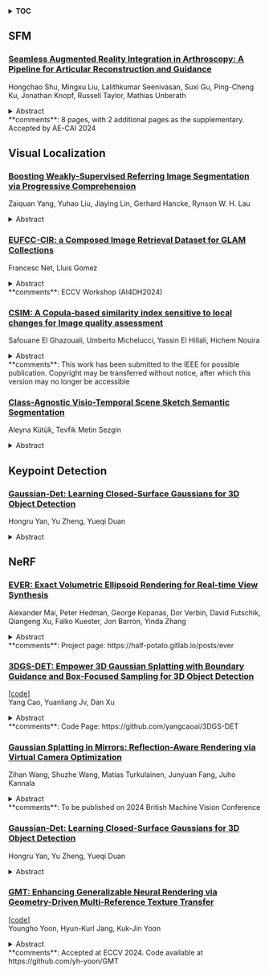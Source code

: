 <details>
  <summary><b>TOC</b></summary>
  <ol>
    <li><a href=#sfm>SFM</a></li>
      <ul>
        <li><a href=#Seamless-Augmented-Reality-Integration-in-Arthroscopy:-A-Pipeline-for-Articular-Reconstruction-and-Guidance>Seamless Augmented Reality Integration in Arthroscopy: A Pipeline for Articular Reconstruction and Guidance</a></li>
      </ul>
    </li>
    <li><a href=#visual-localization>Visual Localization</a></li>
      <ul>
        <li><a href=#Boosting-Weakly-Supervised-Referring-Image-Segmentation-via-Progressive-Comprehension>Boosting Weakly-Supervised Referring Image Segmentation via Progressive Comprehension</a></li>
        <li><a href=#EUFCC-CIR:-a-Composed-Image-Retrieval-Dataset-for-GLAM-Collections>EUFCC-CIR: a Composed Image Retrieval Dataset for GLAM Collections</a></li>
        <li><a href=#CSIM:-A-Copula-based-similarity-index-sensitive-to-local-changes-for-Image-quality-assessment>CSIM: A Copula-based similarity index sensitive to local changes for Image quality assessment</a></li>
        <li><a href=#Class-Agnostic-Visio-Temporal-Scene-Sketch-Semantic-Segmentation>Class-Agnostic Visio-Temporal Scene Sketch Semantic Segmentation</a></li>
      </ul>
    </li>
    <li><a href=#keypoint-detection>Keypoint Detection</a></li>
      <ul>
        <li><a href=#Gaussian-Det:-Learning-Closed-Surface-Gaussians-for-3D-Object-Detection>Gaussian-Det: Learning Closed-Surface Gaussians for 3D Object Detection</a></li>
      </ul>
    </li>
    <li><a href=#nerf>NeRF</a></li>
      <ul>
        <li><a href=#EVER:-Exact-Volumetric-Ellipsoid-Rendering-for-Real-time-View-Synthesis>EVER: Exact Volumetric Ellipsoid Rendering for Real-time View Synthesis</a></li>
        <li><a href=#3DGS-DET:-Empower-3D-Gaussian-Splatting-with-Boundary-Guidance-and-Box-Focused-Sampling-for-3D-Object-Detection>3DGS-DET: Empower 3D Gaussian Splatting with Boundary Guidance and Box-Focused Sampling for 3D Object Detection</a></li>
        <li><a href=#Gaussian-Splatting-in-Mirrors:-Reflection-Aware-Rendering-via-Virtual-Camera-Optimization>Gaussian Splatting in Mirrors: Reflection-Aware Rendering via Virtual Camera Optimization</a></li>
        <li><a href=#Gaussian-Det:-Learning-Closed-Surface-Gaussians-for-3D-Object-Detection>Gaussian-Det: Learning Closed-Surface Gaussians for 3D Object Detection</a></li>
        <li><a href=#GMT:-Enhancing-Generalizable-Neural-Rendering-via-Geometry-Driven-Multi-Reference-Texture-Transfer>GMT: Enhancing Generalizable Neural Rendering via Geometry-Driven Multi-Reference Texture Transfer</a></li>
      </ul>
    </li>
  </ol>
</details>

## SFM  

### [Seamless Augmented Reality Integration in Arthroscopy: A Pipeline for Articular Reconstruction and Guidance](http://arxiv.org/abs/2410.00386)  
Hongchao Shu, Mingxu Liu, Lalithkumar Seenivasan, Suxi Gu, Ping-Cheng Ku, Jonathan Knopf, Russell Taylor, Mathias Unberath  
<details>  
  <summary>Abstract</summary>  
  <ol>  
    Arthroscopy is a minimally invasive surgical procedure used to diagnose and treat joint problems. The clinical workflow of arthroscopy typically involves inserting an arthroscope into the joint through a small incision, during which surgeons navigate and operate largely by relying on their visual assessment through the arthroscope. However, the arthroscope's restricted field of view and lack of depth perception pose challenges in navigating complex articular structures and achieving surgical precision during procedures. Aiming at enhancing intraoperative awareness, we present a robust pipeline that incorporates simultaneous localization and mapping, depth estimation, and 3D Gaussian splatting to realistically reconstruct intra-articular structures solely based on monocular arthroscope video. Extending 3D reconstruction to Augmented Reality (AR) applications, our solution offers AR assistance for articular notch measurement and annotation anchoring in a human-in-the-loop manner. Compared to traditional Structure-from-Motion and Neural Radiance Field-based methods, our pipeline achieves dense 3D reconstruction and competitive rendering fidelity with explicit 3D representation in 7 minutes on average. When evaluated on four phantom datasets, our method achieves RMSE = 2.21mm reconstruction error, PSNR = 32.86 and SSIM = 0.89 on average. Because our pipeline enables AR reconstruction and guidance directly from monocular arthroscopy without any additional data and/or hardware, our solution may hold the potential for enhancing intraoperative awareness and facilitating surgical precision in arthroscopy. Our AR measurement tool achieves accuracy within 1.59 +/- 1.81mm and the AR annotation tool achieves a mIoU of 0.721.  
  </ol>  
</details>  
**comments**: 8 pages, with 2 additional pages as the supplementary. Accepted by
  AE-CAI 2024  
  
  



## Visual Localization  

### [Boosting Weakly-Supervised Referring Image Segmentation via Progressive Comprehension](http://arxiv.org/abs/2410.01544)  
Zaiquan Yang, Yuhao Liu, Jiaying Lin, Gerhard Hancke, Rynson W. H. Lau  
<details>  
  <summary>Abstract</summary>  
  <ol>  
    This paper explores the weakly-supervised referring image segmentation (WRIS) problem, and focuses on a challenging setup where target localization is learned directly from image-text pairs. We note that the input text description typically already contains detailed information on how to localize the target object, and we also observe that humans often follow a step-by-step comprehension process (\ie, progressively utilizing target-related attributes and relations as cues) to identify the target object. Hence, we propose a novel Progressive Comprehension Network (PCNet) to leverage target-related textual cues from the input description for progressively localizing the target object. Specifically, we first use a Large Language Model (LLM) to decompose the input text description into short phrases. These short phrases are taken as target-related cues and fed into a Conditional Referring Module (CRM) in multiple stages, to allow updating the referring text embedding and enhance the response map for target localization in a multi-stage manner. Based on the CRM, we then propose a Region-aware Shrinking (RaS) loss to constrain the visual localization to be conducted progressively in a coarse-to-fine manner across different stages. Finally, we introduce an Instance-aware Disambiguation (IaD) loss to suppress instance localization ambiguity by differentiating overlapping response maps generated by different referring texts on the same image. Extensive experiments show that our method outperforms SOTA methods on three common benchmarks.  
  </ol>  
</details>  
  
### [EUFCC-CIR: a Composed Image Retrieval Dataset for GLAM Collections](http://arxiv.org/abs/2410.01536)  
Francesc Net, Lluis Gomez  
<details>  
  <summary>Abstract</summary>  
  <ol>  
    The intersection of Artificial Intelligence and Digital Humanities enables researchers to explore cultural heritage collections with greater depth and scale. In this paper, we present EUFCC-CIR, a dataset designed for Composed Image Retrieval (CIR) within Galleries, Libraries, Archives, and Museums (GLAM) collections. Our dataset is built on top of the EUFCC-340K image labeling dataset and contains over 180K annotated CIR triplets. Each triplet is composed of a multi-modal query (an input image plus a short text describing the desired attribute manipulations) and a set of relevant target images. The EUFCC-CIR dataset fills an existing gap in CIR-specific resources for Digital Humanities. We demonstrate the value of the EUFCC-CIR dataset by highlighting its unique qualities in comparison to other existing CIR datasets and evaluating the performance of several zero-shot CIR baselines.  
  </ol>  
</details>  
**comments**: ECCV Workshop (AI4DH2024)  
  
### [CSIM: A Copula-based similarity index sensitive to local changes for Image quality assessment](http://arxiv.org/abs/2410.01411)  
Safouane El Ghazouali, Umberto Michelucci, Yassin El Hillali, Hichem Nouira  
<details>  
  <summary>Abstract</summary>  
  <ol>  
    Image similarity metrics play an important role in computer vision applications, as they are used in image processing, computer vision and machine learning. Furthermore, those metrics enable tasks such as image retrieval, object recognition and quality assessment, essential in fields like healthcare, astronomy and surveillance. Existing metrics, such as PSNR, MSE, SSIM, ISSM and FSIM, often face limitations in terms of either speed, complexity or sensitivity to small changes in images. To address these challenges, a novel image similarity metric, namely CSIM, that combines real-time while being sensitive to subtle image variations is investigated in this paper. The novel metric uses Gaussian Copula from probability theory to transform an image into vectors of pixel distribution associated to local image patches. These vectors contain, in addition to intensities and pixel positions, information on the dependencies between pixel values, capturing the structural relationships within the image. By leveraging the properties of Copulas, CSIM effectively models the joint distribution of pixel intensities, enabling a more nuanced comparison of image patches making it more sensitive to local changes compared to other metrics. Experimental results demonstrate that CSIM outperforms existing similarity metrics in various image distortion scenarios, including noise, compression artifacts and blur. The metric's ability to detect subtle differences makes it suitable for applications requiring high precision, such as medical imaging, where the detection of minor anomalies can be of a high importance. The results obtained in this work can be reproduced from this Github repository: https://github.com/safouaneelg/copulasimilarity.  
  </ol>  
</details>  
**comments**: This work has been submitted to the IEEE for possible publication.
  Copyright may be transferred without notice, after which this version may no
  longer be accessible  
  
### [Class-Agnostic Visio-Temporal Scene Sketch Semantic Segmentation](http://arxiv.org/abs/2410.00266)  
Aleyna Kütük, Tevfik Metin Sezgin  
<details>  
  <summary>Abstract</summary>  
  <ol>  
    Scene sketch semantic segmentation is a crucial task for various applications including sketch-to-image retrieval and scene understanding. Existing sketch segmentation methods treat sketches as bitmap images, leading to the loss of temporal order among strokes due to the shift from vector to image format. Moreover, these methods struggle to segment objects from categories absent in the training data. In this paper, we propose a Class-Agnostic Visio-Temporal Network (CAVT) for scene sketch semantic segmentation. CAVT employs a class-agnostic object detector to detect individual objects in a scene and groups the strokes of instances through its post-processing module. This is the first approach that performs segmentation at both the instance and stroke levels within scene sketches. Furthermore, there is a lack of free-hand scene sketch datasets with both instance and stroke-level class annotations. To fill this gap, we collected the largest Free-hand Instance- and Stroke-level Scene Sketch Dataset (FrISS) that contains 1K scene sketches and covers 403 object classes with dense annotations. Extensive experiments on FrISS and other datasets demonstrate the superior performance of our method over state-of-the-art scene sketch segmentation models. The code and dataset will be made public after acceptance.  
  </ol>  
</details>  
  
  



## Keypoint Detection  

### [Gaussian-Det: Learning Closed-Surface Gaussians for 3D Object Detection](http://arxiv.org/abs/2410.01404)  
Hongru Yan, Yu Zheng, Yueqi Duan  
<details>  
  <summary>Abstract</summary>  
  <ol>  
    Skins wrapping around our bodies, leathers covering over the sofa, sheet metal coating the car - it suggests that objects are enclosed by a series of continuous surfaces, which provides us with informative geometry prior for objectness deduction. In this paper, we propose Gaussian-Det which leverages Gaussian Splatting as surface representation for multi-view based 3D object detection. Unlike existing monocular or NeRF-based methods which depict the objects via discrete positional data, Gaussian-Det models the objects in a continuous manner by formulating the input Gaussians as feature descriptors on a mass of partial surfaces. Furthermore, to address the numerous outliers inherently introduced by Gaussian splatting, we accordingly devise a Closure Inferring Module (CIM) for the comprehensive surface-based objectness deduction. CIM firstly estimates the probabilistic feature residuals for partial surfaces given the underdetermined nature of Gaussian Splatting, which are then coalesced into a holistic representation on the overall surface closure of the object proposal. In this way, the surface information Gaussian-Det exploits serves as the prior on the quality and reliability of objectness and the information basis of proposal refinement. Experiments on both synthetic and real-world datasets demonstrate that Gaussian-Det outperforms various existing approaches, in terms of both average precision and recall.  
  </ol>  
</details>  
  
  



## NeRF  

### [EVER: Exact Volumetric Ellipsoid Rendering for Real-time View Synthesis](http://arxiv.org/abs/2410.01804)  
Alexander Mai, Peter Hedman, George Kopanas, Dor Verbin, David Futschik, Qiangeng Xu, Falko Kuester, Jon Barron, Yinda Zhang  
<details>  
  <summary>Abstract</summary>  
  <ol>  
    We present Exact Volumetric Ellipsoid Rendering (EVER), a method for real-time differentiable emission-only volume rendering. Unlike recent rasterization based approach by 3D Gaussian Splatting (3DGS), our primitive based representation allows for exact volume rendering, rather than alpha compositing 3D Gaussian billboards. As such, unlike 3DGS our formulation does not suffer from popping artifacts and view dependent density, but still achieves frame rates of $\sim\!30$ FPS at 720p on an NVIDIA RTX4090. Since our approach is built upon ray tracing it enables effects such as defocus blur and camera distortion (e.g. such as from fisheye cameras), which are difficult to achieve by rasterization. We show that our method is more accurate with fewer blending issues than 3DGS and follow-up work on view-consistent rendering, especially on the challenging large-scale scenes from the Zip-NeRF dataset where it achieves sharpest results among real-time techniques.  
  </ol>  
</details>  
**comments**: Project page: https://half-potato.gitlab.io/posts/ever  
  
### [3DGS-DET: Empower 3D Gaussian Splatting with Boundary Guidance and Box-Focused Sampling for 3D Object Detection](http://arxiv.org/abs/2410.01647)  
[[code](https://github.com/yangcaoai/3dgs-det)]  
Yang Cao, Yuanliang Jv, Dan Xu  
<details>  
  <summary>Abstract</summary>  
  <ol>  
    Neural Radiance Fields (NeRF) are widely used for novel-view synthesis and have been adapted for 3D Object Detection (3DOD), offering a promising approach to 3DOD through view-synthesis representation. However, NeRF faces inherent limitations: (i) limited representational capacity for 3DOD due to its implicit nature, and (ii) slow rendering speeds. Recently, 3D Gaussian Splatting (3DGS) has emerged as an explicit 3D representation that addresses these limitations. Inspired by these advantages, this paper introduces 3DGS into 3DOD for the first time, identifying two main challenges: (i) Ambiguous spatial distribution of Gaussian blobs: 3DGS primarily relies on 2D pixel-level supervision, resulting in unclear 3D spatial distribution of Gaussian blobs and poor differentiation between objects and background, which hinders 3DOD; (ii) Excessive background blobs: 2D images often include numerous background pixels, leading to densely reconstructed 3DGS with many noisy Gaussian blobs representing the background, negatively affecting detection. To tackle the challenge (i), we leverage the fact that 3DGS reconstruction is derived from 2D images, and propose an elegant and efficient solution by incorporating 2D Boundary Guidance to significantly enhance the spatial distribution of Gaussian blobs, resulting in clearer differentiation between objects and their background. To address the challenge (ii), we propose a Box-Focused Sampling strategy using 2D boxes to generate object probability distribution in 3D spaces, allowing effective probabilistic sampling in 3D to retain more object blobs and reduce noisy background blobs. Benefiting from our designs, our 3DGS-DET significantly outperforms the SOTA NeRF-based method, NeRF-Det, achieving improvements of +6.6 on mAP@0.25 and +8.1 on mAP@0.5 for the ScanNet dataset, and impressive +31.5 on mAP@0.25 for the ARKITScenes dataset.  
  </ol>  
</details>  
**comments**: Code Page: https://github.com/yangcaoai/3DGS-DET  
  
### [Gaussian Splatting in Mirrors: Reflection-Aware Rendering via Virtual Camera Optimization](http://arxiv.org/abs/2410.01614)  
Zihan Wang, Shuzhe Wang, Matias Turkulainen, Junyuan Fang, Juho Kannala  
<details>  
  <summary>Abstract</summary>  
  <ol>  
    Recent advancements in 3D Gaussian Splatting (3D-GS) have revolutionized novel view synthesis, facilitating real-time, high-quality image rendering. However, in scenarios involving reflective surfaces, particularly mirrors, 3D-GS often misinterprets reflections as virtual spaces, resulting in blurred and inconsistent multi-view rendering within mirrors. Our paper presents a novel method aimed at obtaining high-quality multi-view consistent reflection rendering by modelling reflections as physically-based virtual cameras. We estimate mirror planes with depth and normal estimates from 3D-GS and define virtual cameras that are placed symmetrically about the mirror plane. These virtual cameras are then used to explain mirror reflections in the scene. To address imperfections in mirror plane estimates, we propose a straightforward yet effective virtual camera optimization method to enhance reflection quality. We collect a new mirror dataset including three real-world scenarios for more diverse evaluation. Experimental validation on both Mirror-Nerf and our real-world dataset demonstrate the efficacy of our approach. We achieve comparable or superior results while significantly reducing training time compared to previous state-of-the-art.  
  </ol>  
</details>  
**comments**: To be published on 2024 British Machine Vision Conference  
  
### [Gaussian-Det: Learning Closed-Surface Gaussians for 3D Object Detection](http://arxiv.org/abs/2410.01404)  
Hongru Yan, Yu Zheng, Yueqi Duan  
<details>  
  <summary>Abstract</summary>  
  <ol>  
    Skins wrapping around our bodies, leathers covering over the sofa, sheet metal coating the car - it suggests that objects are enclosed by a series of continuous surfaces, which provides us with informative geometry prior for objectness deduction. In this paper, we propose Gaussian-Det which leverages Gaussian Splatting as surface representation for multi-view based 3D object detection. Unlike existing monocular or NeRF-based methods which depict the objects via discrete positional data, Gaussian-Det models the objects in a continuous manner by formulating the input Gaussians as feature descriptors on a mass of partial surfaces. Furthermore, to address the numerous outliers inherently introduced by Gaussian splatting, we accordingly devise a Closure Inferring Module (CIM) for the comprehensive surface-based objectness deduction. CIM firstly estimates the probabilistic feature residuals for partial surfaces given the underdetermined nature of Gaussian Splatting, which are then coalesced into a holistic representation on the overall surface closure of the object proposal. In this way, the surface information Gaussian-Det exploits serves as the prior on the quality and reliability of objectness and the information basis of proposal refinement. Experiments on both synthetic and real-world datasets demonstrate that Gaussian-Det outperforms various existing approaches, in terms of both average precision and recall.  
  </ol>  
</details>  
  
### [GMT: Enhancing Generalizable Neural Rendering via Geometry-Driven Multi-Reference Texture Transfer](http://arxiv.org/abs/2410.00672)  
[[code](https://github.com/yh-yoon/gmt)]  
Youngho Yoon, Hyun-Kurl Jang, Kuk-Jin Yoon  
<details>  
  <summary>Abstract</summary>  
  <ol>  
    Novel view synthesis (NVS) aims to generate images at arbitrary viewpoints using multi-view images, and recent insights from neural radiance fields (NeRF) have contributed to remarkable improvements. Recently, studies on generalizable NeRF (G-NeRF) have addressed the challenge of per-scene optimization in NeRFs. The construction of radiance fields on-the-fly in G-NeRF simplifies the NVS process, making it well-suited for real-world applications. Meanwhile, G-NeRF still struggles in representing fine details for a specific scene due to the absence of per-scene optimization, even with texture-rich multi-view source inputs. As a remedy, we propose a Geometry-driven Multi-reference Texture transfer network (GMT) available as a plug-and-play module designed for G-NeRF. Specifically, we propose ray-imposed deformable convolution (RayDCN), which aligns input and reference features reflecting scene geometry. Additionally, the proposed texture preserving transformer (TP-Former) aggregates multi-view source features while preserving texture information. Consequently, our module enables direct interaction between adjacent pixels during the image enhancement process, which is deficient in G-NeRF models with an independent rendering process per pixel. This addresses constraints that hinder the ability to capture high-frequency details. Experiments show that our plug-and-play module consistently improves G-NeRF models on various benchmark datasets.  
  </ol>  
</details>  
**comments**: Accepted at ECCV 2024. Code available at
  https://github.com/yh-yoon/GMT  
  
  



